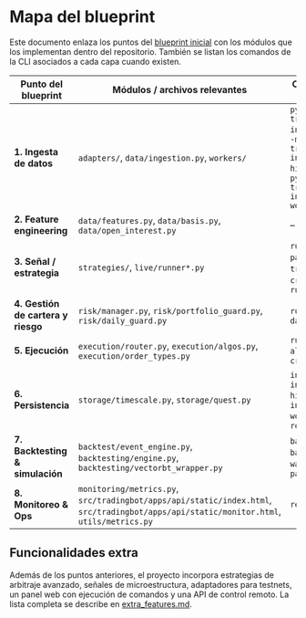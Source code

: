 # Mapa del blueprint

Este documento enlaza los puntos del [blueprint inicial](../blueprint_trading_bot.md) con los módulos que los implementan dentro del repositorio. También se listan los comandos de la CLI asociados a cada capa cuando existen.

| Punto del blueprint | Módulos / archivos relevantes | Comandos de CLI |
|---------------------|-------------------------------|-----------------|
| **1. Ingesta de datos** | `adapters/`, `data/ingestion.py`, `workers/` | `python -m tradingbot.cli ingest`, `python -m tradingbot.cli ingest-historical`, `python -m tradingbot.cli ingestion-workers` |
| **2. Feature engineering** | `data/features.py`, `data/basis.py`, `data/open_interest.py` | – |
| **3. Señal / estrategia** | `strategies/`, `live/runner*.py` | `run-bot`, `paper-run`, `tri-arb`, `cross-arb`, `run-cross-arb` |
| **4. Gestión de cartera y riesgo** | `risk/manager.py`, `risk/portfolio_guard.py`, `risk/daily_guard.py` | `run-bot`, `daemon` |
| **5. Ejecución** | `execution/router.py`, `execution/algos.py`, `execution/order_types.py` | `run-bot --algo`, `run-cross-arb` |
| **6. Persistencia** | `storage/timescale.py`, `storage/quest.py` | `ingest`, `ingest-historical`, `ingestion-workers`, `report` |
| **7. Backtesting & simulación** | `backtest/event_engine.py`, `backtesting/engine.py`, `backtesting/vectorbt_wrapper.py` | `backtest`, `backtest-cfg`, `walk-forward`, `paper-run` |
| **8. Monitoreo & Ops** | `monitoring/metrics.py`, `src/tradingbot/apps/api/static/index.html`, `src/tradingbot/apps/api/static/monitor.html`, `utils/metrics.py` | `report` |

## Funcionalidades extra

Además de los puntos anteriores, el proyecto incorpora estrategias de
arbitraje avanzado, señales de microestructura, adaptadores para
testnets, un panel web con ejecución de comandos y una API de control
remoto.  La lista completa se describe en
[extra_features.md](extra_features.md).
